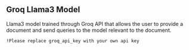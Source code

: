 ## Groq Llama3 Model 

Llama3 model trained through Groq API that allows the user to provide a document and send queries to the model relevant to the document.

`!Please replace groq_api_key with your own api key`
